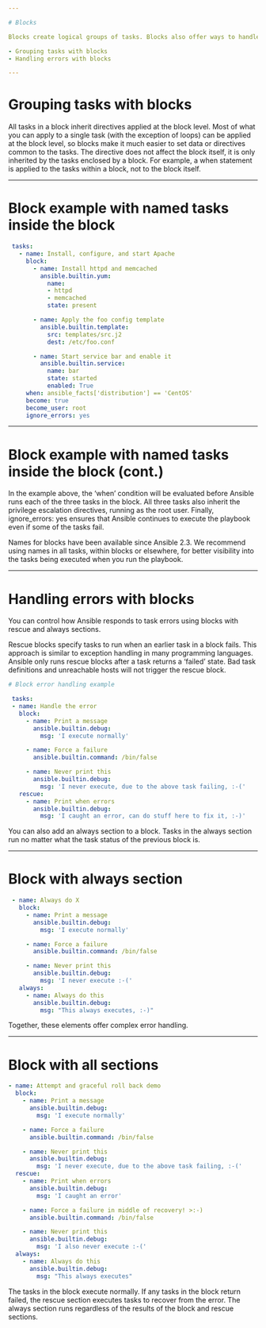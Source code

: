 ```yaml
---

# Blocks

Blocks create logical groups of tasks. Blocks also offer ways to handle task errors, similar to exception handling in many programming languages.

- Grouping tasks with blocks
- Handling errors with blocks

---
```


# Grouping tasks with blocks

All tasks in a block inherit directives applied at the block level. Most of what you can apply to a single task (with the exception of loops) can be applied at the block level, so blocks make it much easier to set data or directives common to the tasks. The directive does not affect the block itself, it is only inherited by the tasks enclosed by a block. For example, a when statement is applied to the tasks within a block, not to the block itself.

---

# Block example with named tasks inside the block
```yaml
 tasks:
   - name: Install, configure, and start Apache
     block:
       - name: Install httpd and memcached
         ansible.builtin.yum:
           name:
           - httpd
           - memcached
           state: present

       - name: Apply the foo config template
         ansible.builtin.template:
           src: templates/src.j2
           dest: /etc/foo.conf

       - name: Start service bar and enable it
         ansible.builtin.service:
           name: bar
           state: started
           enabled: True
     when: ansible_facts['distribution'] == 'CentOS'
     become: true
     become_user: root
     ignore_errors: yes
```
---

# Block example with named tasks inside the block (cont.)

In the example above, the ‘when’ condition will be evaluated before Ansible runs each of the three tasks in the block. All three tasks also inherit the privilege escalation directives, running as the root user. Finally, ignore_errors: yes ensures that Ansible continues to execute the playbook even if some of the tasks fail.

Names for blocks have been available since Ansible 2.3. We recommend using names in all tasks, within blocks or elsewhere, for better visibility into the tasks being executed when you run the playbook.

---

# Handling errors with blocks

You can control how Ansible responds to task errors using blocks with rescue and always sections.

Rescue blocks specify tasks to run when an earlier task in a block fails. This approach is similar to exception handling in many programming languages. Ansible only runs rescue blocks after a task returns a ‘failed’ state. Bad task definitions and unreachable hosts will not trigger the rescue block.

```yaml
# Block error handling example

 tasks:
 - name: Handle the error
   block:
     - name: Print a message
       ansible.builtin.debug:
         msg: 'I execute normally'

     - name: Force a failure
       ansible.builtin.command: /bin/false

     - name: Never print this
       ansible.builtin.debug:
         msg: 'I never execute, due to the above task failing, :-('
   rescue:
     - name: Print when errors
       ansible.builtin.debug:
         msg: 'I caught an error, can do stuff here to fix it, :-)'
```
You can also add an always section to a block. Tasks in the always section run no matter what the task status of the previous block is.

---

# Block with always section
```yaml
 - name: Always do X
   block:
     - name: Print a message
       ansible.builtin.debug:
         msg: 'I execute normally'

     - name: Force a failure
       ansible.builtin.command: /bin/false

     - name: Never print this
       ansible.builtin.debug:
         msg: 'I never execute :-('
   always:
     - name: Always do this
       ansible.builtin.debug:
         msg: "This always executes, :-)"
```
Together, these elements offer complex error handling.

---

# Block with all sections

```yaml
- name: Attempt and graceful roll back demo
  block:
    - name: Print a message
      ansible.builtin.debug:
        msg: 'I execute normally'

    - name: Force a failure
      ansible.builtin.command: /bin/false

    - name: Never print this
      ansible.builtin.debug:
        msg: 'I never execute, due to the above task failing, :-('
  rescue:
    - name: Print when errors
      ansible.builtin.debug:
        msg: 'I caught an error'

    - name: Force a failure in middle of recovery! >:-)
      ansible.builtin.command: /bin/false

    - name: Never print this
      ansible.builtin.debug:
        msg: 'I also never execute :-('
  always:
    - name: Always do this
      ansible.builtin.debug:
        msg: "This always executes"
```

The tasks in the block execute normally. If any tasks in the block return failed, the rescue section executes tasks to recover from the error. The always section runs regardless of the results of the block and rescue sections.


